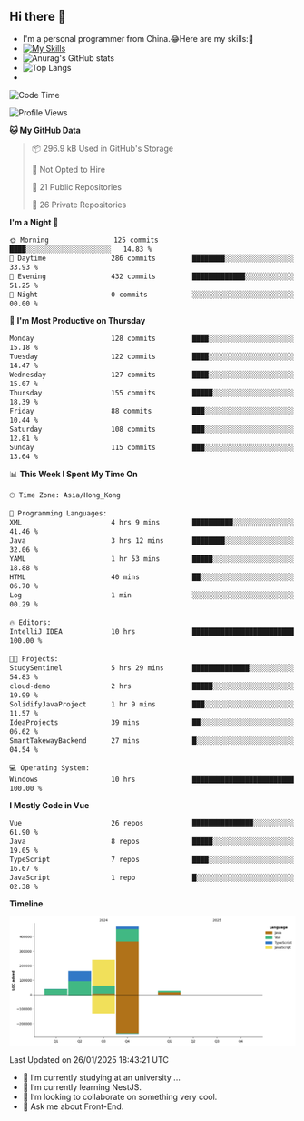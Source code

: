 ## Hi there 👋
- I'm a personal programmer from China.😂Here are my skills:🤔
- [![My Skills](https://skillicons.dev/icons?i=js,html,css,vue,typescript,java,golang)](https://skillicons.dev)
- ![Anurag's GitHub stats](https://github-readme-stats.vercel.app/api?username=FluffyChi-Xing&count_private=true&show_icons=true&theme=radical)
- ![Top Langs](https://github-readme-stats.vercel.app/api/top-langs/?username=FluffyChi-Xing)
- <!--START_SECTION:waka-->
![Code Time](http://img.shields.io/badge/Code%20Time-1%2C071%20hrs%2045%20mins-blue)

![Profile Views](http://img.shields.io/badge/Profile%20Views-15-blue)

**🐱 My GitHub Data** 

> 📦 296.9 kB Used in GitHub's Storage 
 > 
> 🚫 Not Opted to Hire
 > 
> 📜 21 Public Repositories 
 > 
> 🔑 26 Private Repositories 
 > 
**I'm a Night 🦉** 

```text
🌞 Morning                125 commits         ████░░░░░░░░░░░░░░░░░░░░░   14.83 % 
🌆 Daytime                286 commits         ████████░░░░░░░░░░░░░░░░░   33.93 % 
🌃 Evening                432 commits         █████████████░░░░░░░░░░░░   51.25 % 
🌙 Night                  0 commits           ░░░░░░░░░░░░░░░░░░░░░░░░░   00.00 % 
```
📅 **I'm Most Productive on Thursday** 

```text
Monday                   128 commits         ████░░░░░░░░░░░░░░░░░░░░░   15.18 % 
Tuesday                  122 commits         ████░░░░░░░░░░░░░░░░░░░░░   14.47 % 
Wednesday                127 commits         ████░░░░░░░░░░░░░░░░░░░░░   15.07 % 
Thursday                 155 commits         █████░░░░░░░░░░░░░░░░░░░░   18.39 % 
Friday                   88 commits          ███░░░░░░░░░░░░░░░░░░░░░░   10.44 % 
Saturday                 108 commits         ███░░░░░░░░░░░░░░░░░░░░░░   12.81 % 
Sunday                   115 commits         ███░░░░░░░░░░░░░░░░░░░░░░   13.64 % 
```


📊 **This Week I Spent My Time On** 

```text
🕑︎ Time Zone: Asia/Hong_Kong

💬 Programming Languages: 
XML                      4 hrs 9 mins        ██████████░░░░░░░░░░░░░░░   41.46 % 
Java                     3 hrs 12 mins       ████████░░░░░░░░░░░░░░░░░   32.06 % 
YAML                     1 hr 53 mins        █████░░░░░░░░░░░░░░░░░░░░   18.88 % 
HTML                     40 mins             ██░░░░░░░░░░░░░░░░░░░░░░░   06.70 % 
Log                      1 min               ░░░░░░░░░░░░░░░░░░░░░░░░░   00.29 % 

🔥 Editors: 
IntelliJ IDEA            10 hrs              █████████████████████████   100.00 % 

🐱‍💻 Projects: 
StudySentinel            5 hrs 29 mins       ██████████████░░░░░░░░░░░   54.83 % 
cloud-demo               2 hrs               █████░░░░░░░░░░░░░░░░░░░░   19.99 % 
SolidifyJavaProject      1 hr 9 mins         ███░░░░░░░░░░░░░░░░░░░░░░   11.57 % 
IdeaProjects             39 mins             ██░░░░░░░░░░░░░░░░░░░░░░░   06.62 % 
SmartTakewayBackend      27 mins             █░░░░░░░░░░░░░░░░░░░░░░░░   04.54 % 

💻 Operating System: 
Windows                  10 hrs              █████████████████████████   100.00 % 
```

**I Mostly Code in Vue** 

```text
Vue                      26 repos            ███████████████░░░░░░░░░░   61.90 % 
Java                     8 repos             █████░░░░░░░░░░░░░░░░░░░░   19.05 % 
TypeScript               7 repos             ████░░░░░░░░░░░░░░░░░░░░░   16.67 % 
JavaScript               1 repo              █░░░░░░░░░░░░░░░░░░░░░░░░   02.38 % 
```



**Timeline**

![Lines of Code chart](https://raw.githubusercontent.com/FluffyChi-Xing/FluffyChi-Xing/main/assets/bar_graph.png)


 Last Updated on 26/01/2025 18:43:21 UTC
<!--END_SECTION:waka-->
- 🔭 I’m currently studying at an university ...
- 🌱 I’m currently learning NestJS.
- 👯 I’m looking to collaborate on something very cool.
- 💬 Ask me about Front-End.
